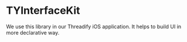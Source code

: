 # TYInterfaceKit

We use this library in our Threadify iOS application. It helps to build UI in more declarative way. 
